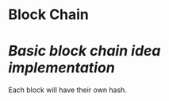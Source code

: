 # Block Chain
<h1><i>Basic block chain idea implementation</i></h1>
Each block will have their own hash.
